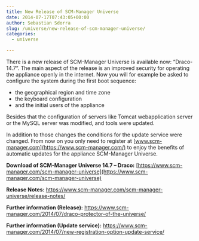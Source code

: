 ```yaml
---
title: New Release of SCM-Manager Universe
date: 2014-07-17T07:43:05+00:00
author: Sebastian Sdorra
slug: /universe/new-release-of-scm-manager-universe/
categories:
  - universe

---
```

There is a new release of SCM-Manager Universe is available now: “Draco- 14.7”. The main aspect of the release is an improved security for operating the appliance openly in the internet. Now you will for example be asked to configure the system during the first boot sequence:

- the geographical region and time zone
- the keyboard configuration
- and the initial users of the appliance

Besides that the configuration of servers like Tomcat webapplication server or the MySQL server was modified, and tools were updated.

In addition to those changes the conditions for the update service were changed. From now on you only need to register at [www.scm-manager.com](https://www.scm-manager.com/) to enjoy the benefits of automatic updates for the appliance SCM-Manager Universe.

**Download of SCM-Manager Universe 14.7 – Draco:** [https://www.scm-manager.com/scm-manager-universe](https://www.scm-manager.com/scm-manager-universe)

**Release Notes:** <https://www.scm-manager.com/scm-manager-universe/release-notes/>

**Further information (Release):** <https://www.scm-manager.com/2014/07/draco-protector-of-the-universe/>

**Further information (Update service):** <https://www.scm-manager.com/2014/07/new-registration-option-update-service/>

